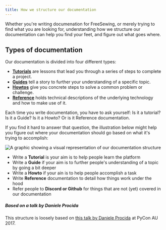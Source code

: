 ```yaml
---
title: How we structure our documentation
---
```


Whether you're writing documenation for FreeSewing, or merely trying
to find what you are looking for, understanding how we structure our
documentation can help you find your feet, and figure out what goes where.

## Types of documentation

Our documentation is divided into four different types:

- [**Tutorials**](/tutorials) are lessons that lead you through a series of steps to complete a project.
- [**Guides**](/guides) tell a story to further your understanding of a specific topic.
- [**Howtos**](/howtos) give you concrete steps to solve a common problem or challenge.
- [**Reference**](/reference) holds technical descriptions of the underlying technology and how to make use of it.

Each time you write documentation, you have to ask yourself: Is it a tutorial? Is it a Guide?
Is it a Howto? Or is it Reference documentation.

If you find it hard to answer that question, the illustration below might help you figure out
where your documentation should go based on what it's trying to accomplish:

![A graphic showing a visual representation of our documentation
structure](docs.png "A visual representation of how our documentation is structured")

- Write a **Tutorial** is your aim is to help people learn the platform
- Write a **Guide** if your aim is to further people's understanding of a topic by going a bit deeper
- Write a **Howto** if your ain is to help people accomplish a task
- Write **Reference** documentation to detail how things work under the hood
- Refer people to **Discord or Github** for things that are not (yet) covered in our documentation

<Note>

##### Based on a talk by Daniele Procida

This structure is loosely based
on [this talk by Daniele Procida](https://www.youtube.com/watch?v=t4vKPhjcMZg) at
PyCon AU 2017.

</Note>
